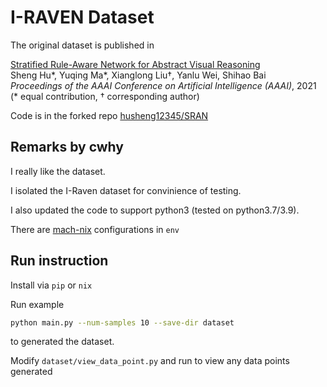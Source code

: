 # I-RAVEN Dataset

The original dataset is published in

[Stratified Rule-Aware Network for Abstract Visual Reasoning](https://arxiv.org/abs/2002.06838)  
Sheng Hu\*, Yuqing Ma\*, Xianglong Liu†, Yanlu Wei, Shihao Bai  
*Proceedings of the AAAI Conference on Artificial Intelligence (AAAI)*, 2021  
(\* equal contribution, † corresponding author)

Code is in the forked repo [husheng12345/SRAN](https://github.com/husheng12345/SRAN)

## Remarks by cwhy

I really like the dataset.

I isolated the I-Raven dataset for convinience of testing.

I also updated the code to support python3 (tested on python3.7/3.9).

There are [mach-nix](https://github.com/DavHau/mach-nix) configurations in `env`

## Run instruction

Install via `pip` or `nix`

Run example
```bash
python main.py --num-samples 10 --save-dir dataset
```
to generated the dataset.

Modify `dataset/view_data_point.py` and run to view any data points generated

